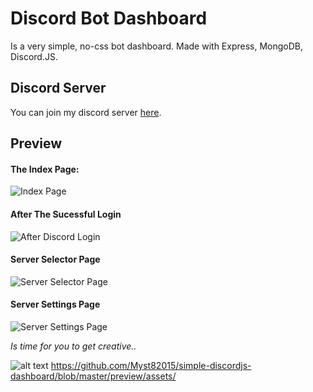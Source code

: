 # Discord Bot Dashboard
Is a very simple, no-css bot dashboard.
Made with Express, MongoDB, Discord.JS.

## Discord Server
You can join my discord server [here](https://discord.gg/rk7cVyk).

## Preview

#### The Index Page:

![Index Page](https://github.com/Myst82015/simple-discordjs-dashboard/blob/master/preview/assets/index_page.png?raw=true)

#### After The Sucessful Login

![After Discord Login](https://github.com/Myst82015/simple-discordjs-dashboard/blob/master/preview/assets/after_discord_login.png?raw=true)

#### Server Selector Page

![Server Selector Page](https://github.com/Myst82015/simple-discordjs-dashboard/blob/master/preview/assets/server_selector_mod.png?raw=true)

#### Server Settings Page

![Server Settings Page](https://github.com/Myst82015/simple-discordjs-dashboard/blob/master/preview/assets/server_settings.png?raw=true)



*Is time for you to get creative..*



![alt text](https://github.com/[username]/[reponame]/blob/[branch]/image.jpg?raw=true)
https://github.com/Myst82015/simple-discordjs-dashboard/blob/master/preview/assets/